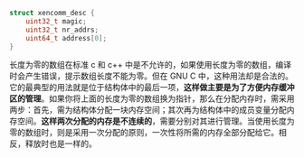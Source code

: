 ```c
struct xencomm_desc {
    uint32_t magic;
    uint32_t nr_addrs;
    uint64_t address[0];
}
````

长度为零的数组在标准 c 和 c++ 中是不允许的，如果使用长度为零的数组，编译时会产生错误，提示数组长度不能为零。但在 GNU C 中，这种用法却是合法的。它的最典型的用法就是位于结构体中的最后一项，**这样做主要是为了方便内存缓冲区的管理**。如果你将上面的长度为零的数组换为指针，那么在分配内存时，需采用两步：首先，需为结构体分配一块内存空间；其次再为结构体中的成员变量分配内存空间。**这样两次分配的内存是不连续的**，需要分别对其进行管理。当使用长度为零的数组时，则是采用一次分配的原则，一次性将所需的内存全部分配给它。相反，释放时也是一样的。